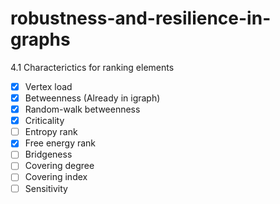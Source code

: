# robustness-and-resilience-in-graphs

4.1 Characterictics for ranking elements

- [x] Vertex load
- [x] Betweenness (Already in igraph)
- [x] Random-walk betweenness
- [x] Criticality
- [ ] Entropy rank
- [x] Free energy rank
- [ ] Bridgeness
- [ ] Covering degree
- [ ] Covering index
- [ ] Sensitivity
